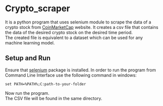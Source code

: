 # Crypto_scraper
It is a python program that uses selenium module to scrape the data of a crypto stock from [CoinMarketCap](https://coinmarketcap.com/) website.
It creates a csv file that contains the data of the desired crypto stock on the desired time period.<br>
The created file is equivalent to a dataset which can be used for any machine learning model.

## Setup and Run
Ensure that [selenium](https://pypi.org/project/selenium/) package is installed.
In order to run the program from Command Line Interface use the following command in windows:<br>
```
set PATH=%PATH%;C:path-to-your-folder
```
Now run the program.<br>
The CSV file will be found in the same directory.
